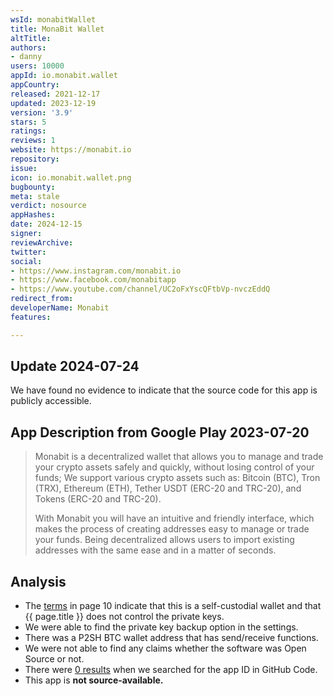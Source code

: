 ```yaml
---
wsId: monabitWallet
title: MonaBit Wallet
altTitle: 
authors:
- danny
users: 10000
appId: io.monabit.wallet
appCountry: 
released: 2021-12-17
updated: 2023-12-19
version: '3.9'
stars: 5
ratings: 
reviews: 1
website: https://monabit.io
repository: 
issue: 
icon: io.monabit.wallet.png
bugbounty: 
meta: stale
verdict: nosource
appHashes: 
date: 2024-12-15
signer: 
reviewArchive: 
twitter: 
social:
- https://www.instagram.com/monabit.io
- https://www.facebook.com/monabitapp
- https://www.youtube.com/channel/UC2oFxYscQFtbVp-nvczEddQ
redirect_from: 
developerName: Monabit
features: 

---
```


## Update 2024-07-24

We have found no evidence to indicate that the source code for this app is publicly accessible.

## App Description from Google Play 2023-07-20

> Monabit is a decentralized wallet that allows you to manage and trade your crypto assets safely and quickly, without losing control of your funds; We support various crypto assets such as: Bitcoin (BTC), Tron (TRX), Ethereum (ETH), Tether USDT (ERC-20 and TRC-20), and Tokens (ERC-20 and TRC-20).
>
> With Monabit you will have an intuitive and friendly interface, which makes the process of creating addresses easy to manage or trade your funds. Being decentralized allows users to import existing addresses with the same ease and in a matter of seconds.

## Analysis

- The [terms](https://www.monabit.io/tyc) in page 10 indicate that this is a self-custodial wallet and that {{ page.title }} does not control the private keys.
- We were able to find the private key backup option in the settings. 
- There was a P2SH BTC wallet address that has send/receive functions. 
- We were not able to find any claims whether the software was Open Source or not. 
- There were [0 results](https://github.com/search?q=io.monabit.wallet&type=code) when we searched for the app ID in GitHub Code.
- This app is **not source-available.**
